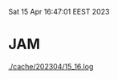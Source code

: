 Sat 15 Apr 16:47:01 EEST 2023
# JAM
<a href='./cache/202304/15_16.log'>./cache/202304/15_16.log</a>
